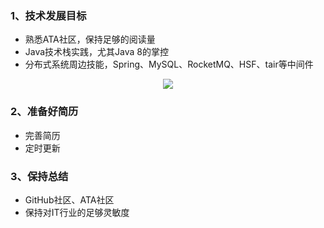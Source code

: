 ### 1、技术发展目标

+ 熟悉ATA社区，保持足够的阅读量
+ Java技术栈实践，尤其Java 8的掌控
+ 分布式系统周边技能，Spring、MySQL、RocketMQ、HSF、tair等中间件

<div align=center>
<img src="https://static.dingtalk.com/media/lALOwOjr1M0BLM0B9Q_501_300.png">
</div>

### 2、准备好简历

+ 完善简历
+ 定时更新

### 3、保持总结

+ GitHub社区、ATA社区
+ 保持对IT行业的足够灵敏度
